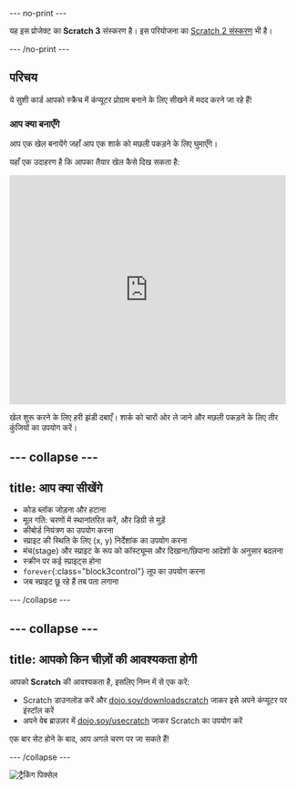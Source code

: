 \--- no-print \---

यह इस प्रोजेक्ट का **Scratch 3** संस्करण है। इस परियोजना का [Scratch 2 संस्करण](https://projects.raspberrypi.org/en/projects/cd-beginner-scratch-sushi-scratch2) भी है।

\--- /no-print \---

## परिचय

ये सुशी कार्ड आपको स्क्रैच में कंप्यूटर प्रोग्राम बनाने के लिए सीखने में मदद करने जा रहे हैं!

### आप क्या बनाएँगे

आप एक खेल बनायेंगे जहाँ आप एक शार्क को मछली पकड़ने के लिए घुमाएँगे।

यहाँ एक उदाहरण है कि आपका तैयार खेल कैसे दिख सकता है:

<div class="scratch-preview">
  <iframe allowtransparency="true" width="485" height="402" src="https://scratch.mit.edu/projects/embed/205355052/?autostart=false" frameborder="0"></iframe>
</div>

खेल शुरू करने के लिए हरी झंडी दबाएँ। शार्क को चारों ओर ले जाने और मछली पकड़ने के लिए तीर कुंजियों का उपयोग करें।

## \--- collapse \---

## title: आप क्या सीखेंगे

+ कोड ब्लॉक जोड़ना और हटाना
+ मूल गति: चरणों में स्थानांतरित करें, और डिग्री से मुड़ें
+ कीबोर्ड नियंत्रण का उपयोग करना
+ स्प्राइट की स्थिति के लिए (x, y) निर्देशांक का उपयोग करना
+ मंच(stage) और स्प्राइट के रूप को कॉस्ट्यूम्स और दिखाना/छिपाना आदेशों के अनुसार बदलना
+ स्क्रीन पर कई स्प्राइट्स होना
+ `forever`{:class="block3control"} लूप का उपयोग करना
+ जब स्प्राइट छू रहे हैं तब पता लगाना

\--- /collapse \---

## \--- collapse \---

## title: आपको किन चीज़ों की आवश्यकता होगी

आपको **Scratch** की आवश्यकता है, इसलिए निम्न में से एक करें:

+ Scratch डाउनलोड करें और [dojo.soy/downloadscratch](http://dojo.soy/downloadscratch) जाकर इसे अपने कंप्यूटर पर इंस्टॉल करें
+ अपने वेब ब्राउज़र में [dojo.soy/usecratch](http://dojo.soy/usescratch) जाकर Scratch का उपयोग करें

एक बार सेट होने के बाद, आप अगले चरण पर जा सकते हैं!

\--- /collapse \---

![ट्रैकिंग पिक्सेल](http://code.org/api/hour/begin_coderdojo_sushi.png)